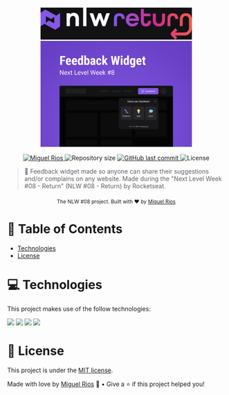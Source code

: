 <p align="center">
   <img src="./.github/logo.png" alt="NLW Return logo" width="350"/>
   <img src="./.github/cover.png" alt="Project cover from figma" width="350"/>
</p>

<p align="center">	
   <a href="https://www.linkedin.com/in/miguelriosoliveira/">
      <img alt="Miguel Rios" src="https://img.shields.io/badge/-miguelriosoliveira-996DFF?style=flat&logo=Linkedin&logoColor=white" />
   </a>

  <img alt="Repository size" src="https://img.shields.io/github/repo-size/miguelriosoliveira/feedget?color=996DFF" />

  <a href="https://github.com/miguelriosoliveira/feedget/commits/main">
    <img alt="GitHub last commit" src="https://img.shields.io/github/last-commit/miguelriosoliveira/feedget?color=996DFF" />
  </a>

  <img alt="License" src="https://img.shields.io/badge/license-MIT-996DFF" />
</p>

> :rocket: Feedback widget made so anyone can share their suggestions and/or complains on any website. Made during the "Next Level Week #08 - Return" (NLW #08 - Return) by Rocketseat.

<div align="center">
  <sub>The NLW #08 project. Built with ❤︎ by
    <a href="https://github.com/miguelriosoliveira">Miguel Rios</a>
  </sub>
</div>

# :pushpin: Table of Contents

- [Technologies](#computer-technologies)
- [License](#closed_book-license)

# :computer: Technologies

This project makes use of the follow technologies:

[![](https://img.shields.io/badge/-TypeScript-%233178c6?style=flat&logo=typescript&logoColor=faf9f8)](https://www.typescriptlang.org/)
[![](https://img.shields.io/badge/-Express-%233D4B57?style=flat&logo=express)](https://expressjs.com/)
[![](https://img.shields.io/badge/-Vite-%23faf9f8?style=flat&logo=vite)](https://vitejs.dev/)
[![](https://img.shields.io/badge/-Expo-%23121212?style=flat&logo=expo&logoColor=faf9f8)](https://expo.io/)

# :closed_book: License

This project is under the [MIT license](./LICENSE).

Made with love by [Miguel Rios](https://github.com/miguelriosoliveira) 🚀 • Give a ⭐️ if this project helped you!
